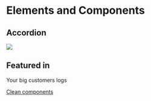 # Elements and Components

## Accordion

![](https://i.imgur.com/DPWzTpb.png)

## Featured in 

Your big customers logs

[Clean components](https://bootswatch.com/litera/)
